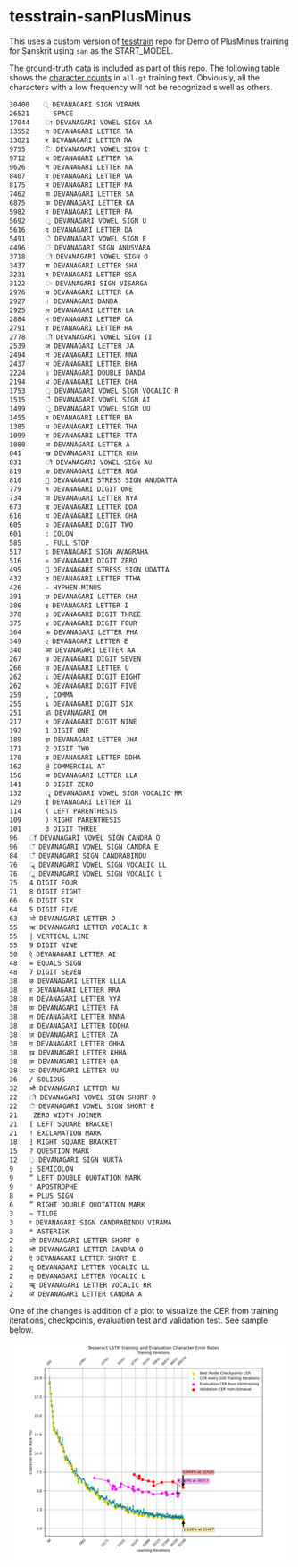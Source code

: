 # tesstrain-sanPlusMinus

This uses a custom version of [tesstrain](https://github.com/tesseract-ocr/tesstrain) repo for Demo of PlusMinus training for Sanskrit using `san` as the START_MODEL. 

The ground-truth data is included as part of this repo. The following table shows the [character counts](data/sanPlusMinus/all-gt-charcount) in `all-gt` training text. Obviously, all the characters with a low frequency will not be recognized s well as others.

```
30400 	 ् DEVANAGARI SIGN VIRAMA
26521 	   SPACE
17044 	 ा DEVANAGARI VOWEL SIGN AA
13552 	 त DEVANAGARI LETTER TA
13021 	 र DEVANAGARI LETTER RA
9755 	 ि DEVANAGARI VOWEL SIGN I
9712 	 य DEVANAGARI LETTER YA
9626 	 न DEVANAGARI LETTER NA
8407 	 व DEVANAGARI LETTER VA
8175 	 म DEVANAGARI LETTER MA
7462 	 स DEVANAGARI LETTER SA
6875 	 क DEVANAGARI LETTER KA
5982 	 प DEVANAGARI LETTER PA
5692 	 ु DEVANAGARI VOWEL SIGN U
5616 	 द DEVANAGARI LETTER DA
5491 	 े DEVANAGARI VOWEL SIGN E
4496 	 ं DEVANAGARI SIGN ANUSVARA
3718 	 ो DEVANAGARI VOWEL SIGN O
3437 	 श DEVANAGARI LETTER SHA
3231 	 ष DEVANAGARI LETTER SSA
3122 	 ः DEVANAGARI SIGN VISARGA
2976 	 च DEVANAGARI LETTER CA
2927 	 । DEVANAGARI DANDA
2925 	 ल DEVANAGARI LETTER LA
2884 	 ग DEVANAGARI LETTER GA
2791 	 ह DEVANAGARI LETTER HA
2778 	 ी DEVANAGARI VOWEL SIGN II
2539 	 ज DEVANAGARI LETTER JA
2494 	 ण DEVANAGARI LETTER NNA
2437 	 भ DEVANAGARI LETTER BHA
2224 	 ॥ DEVANAGARI DOUBLE DANDA
2194 	 ध DEVANAGARI LETTER DHA
1753 	 ृ DEVANAGARI VOWEL SIGN VOCALIC R
1515 	 ै DEVANAGARI VOWEL SIGN AI
1499 	 ू DEVANAGARI VOWEL SIGN UU
1455 	 ब DEVANAGARI LETTER BA
1385 	 थ DEVANAGARI LETTER THA
1099 	 ट DEVANAGARI LETTER TTA
1080 	 अ DEVANAGARI LETTER A
841 	 ख DEVANAGARI LETTER KHA
831 	 ौ DEVANAGARI VOWEL SIGN AU
819 	 ङ DEVANAGARI LETTER NGA
810 	 ॒ DEVANAGARI STRESS SIGN ANUDATTA
779 	 १ DEVANAGARI DIGIT ONE
734 	 ञ DEVANAGARI LETTER NYA
673 	 ड DEVANAGARI LETTER DDA
616 	 घ DEVANAGARI LETTER GHA
605 	 २ DEVANAGARI DIGIT TWO
601 	 : COLON
585 	 . FULL STOP
517 	 ऽ DEVANAGARI SIGN AVAGRAHA
516 	 ० DEVANAGARI DIGIT ZERO
495 	 ॑ DEVANAGARI STRESS SIGN UDATTA
432 	 ठ DEVANAGARI LETTER TTHA
426 	 - HYPHEN-MINUS
391 	 छ DEVANAGARI LETTER CHA
386 	 इ DEVANAGARI LETTER I
378 	 ३ DEVANAGARI DIGIT THREE
375 	 ४ DEVANAGARI DIGIT FOUR
364 	 फ DEVANAGARI LETTER PHA
349 	 ए DEVANAGARI LETTER E
340 	 आ DEVANAGARI LETTER AA
267 	 ७ DEVANAGARI DIGIT SEVEN
266 	 उ DEVANAGARI LETTER U
262 	 ८ DEVANAGARI DIGIT EIGHT
262 	 ५ DEVANAGARI DIGIT FIVE
259 	 , COMMA
255 	 ६ DEVANAGARI DIGIT SIX
251 	 ॐ DEVANAGARI OM
217 	 ९ DEVANAGARI DIGIT NINE
192 	 1 DIGIT ONE
189 	 झ DEVANAGARI LETTER JHA
171 	 2 DIGIT TWO
170 	 ढ DEVANAGARI LETTER DDHA
162 	 @ COMMERCIAL AT
156 	 ळ DEVANAGARI LETTER LLA
141 	 0 DIGIT ZERO
132 	 ॄ DEVANAGARI VOWEL SIGN VOCALIC RR
129 	 ई DEVANAGARI LETTER II
114 	 ( LEFT PARENTHESIS
109 	 ) RIGHT PARENTHESIS
101 	 3 DIGIT THREE
96 	 ॉ DEVANAGARI VOWEL SIGN CANDRA O
96 	 ॅ DEVANAGARI VOWEL SIGN CANDRA E
84 	 ँ DEVANAGARI SIGN CANDRABINDU
76 	 ॣ DEVANAGARI VOWEL SIGN VOCALIC LL
76 	 ॢ DEVANAGARI VOWEL SIGN VOCALIC L
75 	 4 DIGIT FOUR
71 	 8 DIGIT EIGHT
66 	 6 DIGIT SIX
64 	 5 DIGIT FIVE
63 	 ओ DEVANAGARI LETTER O
55 	 ऋ DEVANAGARI LETTER VOCALIC R
55 	 | VERTICAL LINE
55 	 9 DIGIT NINE
50 	 ऐ DEVANAGARI LETTER AI
48 	 = EQUALS SIGN
48 	 7 DIGIT SEVEN
38 	 ऴ DEVANAGARI LETTER LLLA
38 	 ऱ DEVANAGARI LETTER RRA
38 	 य़ DEVANAGARI LETTER YYA
38 	 फ़ DEVANAGARI LETTER FA
38 	 ऩ DEVANAGARI LETTER NNNA
38 	 ड़ DEVANAGARI LETTER DDDHA
38 	 ज़ DEVANAGARI LETTER ZA
38 	 ग़ DEVANAGARI LETTER GHHA
38 	 ख़ DEVANAGARI LETTER KHHA
38 	 क़ DEVANAGARI LETTER QA
38 	 ऊ DEVANAGARI LETTER UU
36 	 / SOLIDUS
32 	 औ DEVANAGARI LETTER AU
22 	 ॊ DEVANAGARI VOWEL SIGN SHORT O
22 	 ॆ DEVANAGARI VOWEL SIGN SHORT E
21 	 ‍ ZERO WIDTH JOINER
21 	 [ LEFT SQUARE BRACKET
21 	 ! EXCLAMATION MARK
18 	 ] RIGHT SQUARE BRACKET
15 	 ? QUESTION MARK
12 	 ़ DEVANAGARI SIGN NUKTA
9 	 ; SEMICOLON
9 	 “ LEFT DOUBLE QUOTATION MARK
9 	 ' APOSTROPHE
8 	 + PLUS SIGN
6 	 ” RIGHT DOUBLE QUOTATION MARK
3 	 ~ TILDE
3 	 ꣳ DEVANAGARI SIGN CANDRABINDU VIRAMA
3 	 * ASTERISK
2 	 ऒ DEVANAGARI LETTER SHORT O
2 	 ऑ DEVANAGARI LETTER CANDRA O
2 	 ऎ DEVANAGARI LETTER SHORT E
2 	 ॡ DEVANAGARI LETTER VOCALIC LL
2 	 ऌ DEVANAGARI LETTER VOCALIC L
2 	 ॠ DEVANAGARI LETTER VOCALIC RR
2 	 ॲ DEVANAGARI LETTER CANDRA A
```

One of the changes is addition of a plot to visualize the CER from training iterations, checkpoints, evaluation test and validation test. See sample below.

![Sanskrit PlusMinus Training CER Plot](/plot/sanPlusMinus-plot_cer.png)

